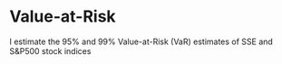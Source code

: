# Value-at-Risk

I estimate the 95% and 99% Value-at-Risk (VaR) estimates of SSE and S&P500 stock indices 

